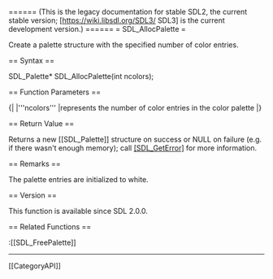 ====== (This is the legacy documentation for stable SDL2, the current stable version; [https://wiki.libsdl.org/SDL3/ SDL3] is the current development version.) ======
= SDL_AllocPalette =

Create a palette structure with the specified number of color entries.

== Syntax ==

<syntaxhighlight lang='c'>
SDL_Palette* SDL_AllocPalette(int ncolors);
</syntaxhighlight>

== Function Parameters ==

{|
|'''ncolors'''
|represents the number of color entries in the color palette
|}

== Return Value ==

Returns a new [[SDL_Palette]] structure on success or NULL on failure (e.g.
if there wasn't enough memory); call [[SDL_GetError]]() for more
information.

== Remarks ==

The palette entries are initialized to white.

== Version ==

This function is available since SDL 2.0.0.

== Related Functions ==

:[[SDL_FreePalette]]

----
[[CategoryAPI]]


